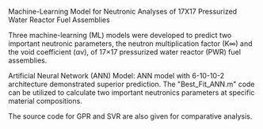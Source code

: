   Machine-Learning Model for Neutronic Analyses of 17X17 Pressurized Water Reactor Fuel Assemblies


Three machine-learning (ML) models were developed to predict two important neutronic parameters, the neutron multiplication factor (K∞) and the void coefficient (αv), of 17×17 pressurized water reactor (PWR) fuel assemblies.

Artificial Neural Network (ANN) Model: ANN model with 6-10-10-2 architecture demonstrated superior prediction. The "Best_Fit_ANN.m" code can be utilized to calculate two important neutronics parameters at specific material compositions. 

The source code for GPR and SVR are also given for comparative analysis.
